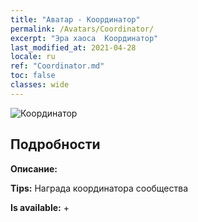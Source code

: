 ```yaml
---
title: "Аватар - Координатор"
permalink: /Avatars/Coordinator/
excerpt: "Эра хаоса  Координатор"
last_modified_at: 2021-04-28
locale: ru
ref: "Coordinator.md"
toc: false
classes: wide
---
```

 ![Координатор](/images/a/avatarFrame_15.png)

## Подробности

 **Описание:**  

 **Tips:** Награда координатора сообщества 

 **Is available:**  + 

